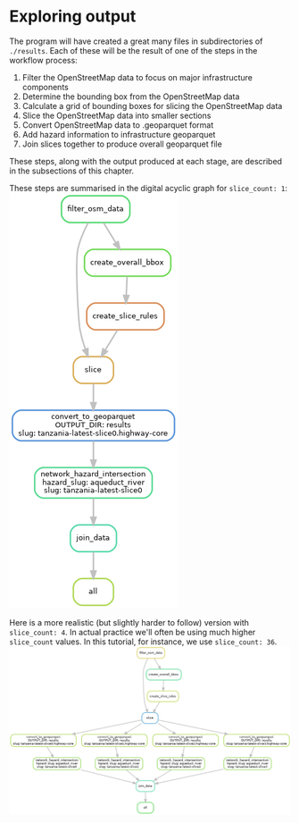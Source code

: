 # Exploring output

The program will have created a great many files in subdirectories of `./results`.
Each of these will be the result of one of the steps in the workflow process:
1. Filter the OpenStreetMap data to focus on major infrastructure components
2. Determine the bounding box from the OpenStreetMap data
3. Calculate a grid of bounding boxes for slicing the OpenStreetMap data
4. Slice the OpenStreetMap data into smaller sections
5. Convert OpenStreetMap data to .geoparquet format
6. Add hazard information to infrastructure geoparquet
7. Join slices together to produce overall geoparquet file

These steps, along with the output produced at each stage, 
are described in the subsections of this chapter.

These steps are summarised in the digital acyclic graph for `slice_count: 1`:
![DAG of the workflow for the Tanzania dataset](../img/DAG.png)

Here is a more realistic (but slightly harder to follow) version with `slice_count: 4`.
In actual practice we'll often be using much higher `slice_count` values.
In this tutorial, for instance, we use `slice_count: 36`.
![DAG of the workflow for 4 slices of the Tanzania database](../img/DAG_4.png)